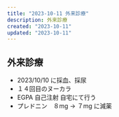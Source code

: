 ```yaml
---
title: "2023-10-11 外来診療"
description: 外来診療
created: "2023-10-11"
updated: "2023-10-11"
---
```


## 外来診療

- 2023/10/10 に採血、採尿
- １４回目のヌーカラ
- EGPA 自己注射 自宅にて行う
- プレドニン　８mg → ７mg に減薬
